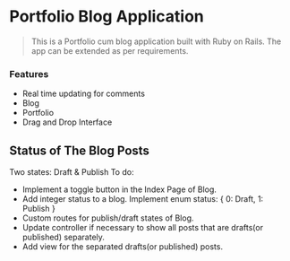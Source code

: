 # Portfolio Blog Application

> This is a Portfolio cum blog application built with Ruby on Rails.
> The app can be extended as per requirements.

### Features

- Real time updating for comments
- Blog
- Portfolio
- Drag and Drop Interface

## Status of The Blog Posts   
Two states: Draft & Publish
To do:
- Implement a toggle button in the Index Page of Blog.
- Add integer status to a blog. Implement enum status: { 0: Draft, 1: Publish }
- Custom routes for publish/draft states of Blog.
- Update controller if necessary to show all posts that are drafts(or published) separately.
- Add view for the separated drafts(or published) posts.

